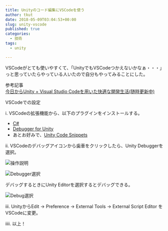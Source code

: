 ```yaml
---
title: Unityのコード編集にVSCodeを使う
author: tkut
date: 2018-05-09T03:04:53+00:00
slug: unity-vscode
published: true
categories:
  - 技術
tags:
  - unity

---
```

VSCodeがとても使いやすくて、「UnityでもVSCodeつかえないかなぁ・・・」っと思っていたらやっている人いたので自分もやってみることにした。

参考記事  
[今日からUnity + Visual Studio Codeを用いた快適な開発生活(随時更新中)](https://qiita.com/4_mio_11/items/e7b0a5e65c89ac9d6d7f)

VSCodeでの設定

i. VSCodeの拡張機能から、以下のプラグインをインストールする。

  * [C#][1]
  * [Debugger for Unity][2]
  * あとお好みで、[Unity Code Snippets][3]

ii. VSCodeのデバッグアイコンから歯車をクリックしたら、Unity Debuggerを選択。

![操作説明][4] 

![Debugger選択][5] 

デバッグするときにUnity Editorを選択するとデバッグできる。

![Debug選択][6] 

iii. UnityからEdit -> Preference -> External Tools -> External Script Editor をVSCodeに変更。

iiii. 以上！

 [1]: https://marketplace.visualstudio.com/items?itemName=ms-vscode.csharp
 [2]: https://marketplace.visualstudio.com/items?itemName=Unity.unity-debug
 [3]: https://marketplace.visualstudio.com/items?itemName=kleber-swf.unity-code-snippets
 [4]: https://github.com/Unity-Technologies/vscode-unity-debug/raw/master/Screenshots/vscode-debug-view.png
 [5]: https://github.com/Unity-Technologies/vscode-unity-debug/raw/master/Screenshots/vscode-debugger-list.png
 [6]: https://github.com/Unity-Technologies/vscode-unity-debug/raw/master/Screenshots/vscode-debugger-unity.png